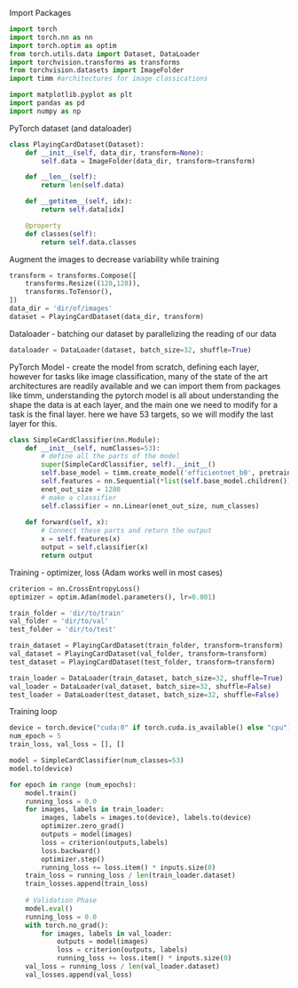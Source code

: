 Import Packages
```python
import torch
import torch.nn as nn
import torch.optim as optim
from torch.utils.data import Dataset, DataLoader
import torchvision.transforms as transforms
from torchvision.datasets import ImageFolder
import timm #architectures for image classications

import matplotlib.pyplot as plt
import pandas as pd
import numpy as np
```
PyTorch dataset (and dataloader)
```python
class PlayingCardDataset(Dataset):
	def __init__(self, data_dir, transform=None):
		self.data = ImageFolder(data_dir, transform=transform)

	def __len__(self):
		return len(self.data)

	def __getitem__(self, idx):
		return self.data[idx]

	@property
	def classes(self):
		return self.data.classes
```
Augment the images to decrease variability while training
```python
transform = transforms.Compose([
	transforms.Resize((128,128)),
	transforms.ToTensor(),
])
data_dir = 'dir/of/images'
dataset = PlayingCardDataset(data_dir, transform)
```
Dataloader - batching our dataset by parallelizing the reading of our data
```python
dataloader = DataLoader(dataset, batch_size=32, shuffle=True)
```
PyTorch Model - create the model from scratch, defining each layer, however for tasks like image classification, many of the state of the art architectures are readily available and we can import them from packages like timm, understanding the pytorch model is all about understanding the shape the data is at each layer, and the main one we need to modify for a task is the final layer. here we have 53 targets, so we will modify the last layer for this.
```python
class SimpleCardClassifier(nn.Module):
	def __init__(self, numClasses=53):
		# define all the parts of the model
		super(SimpleCardClassifier, self).__init__()
		self.base_model = timm.create_model('efficientnet_b0', pretrained=True)
		self.features = nn.Sequential(*list(self.base_model.children())[:-1])
		enet_out_size = 1280
		# make a classifier
		self.classifier = nn.Linear(enet_out_size, num_classes)
	
	def forward(self, x):
		# Connect these parts and return the output
		x = self.features(x)
		output = self.classifier(x)
		return output
```
Training - optimizer, loss (Adam works well in most cases)
```python
criterion = nn.CrossEntropyLoss()
optimizer = optim.Adam(model.parameters(), lr=0.001)

train_folder = 'dir/to/train'
val_folder = 'dir/to/val'
test_folder = 'dir/to/test'

train_dataset = PlayingCardDataset(train_folder, transform=transform)
val_dataset = PlayingCardDataset(val_folder, transform=transform)
test_dataset = PlayingCardDataset(test_folder, transform=transform)

train_loader = DataLoader(train_dataset, batch_size=32, shuffle=True)
val_loader = DataLoader(val_dataset, batch_size=32, shuffle=False)
test_loader = DataLoader(test_dataset, batch_size=32, shuffle=False)
```
Training loop
```python
device = torch.device("cuda:0" if torch.cuda.is_available() else "cpu")
num_epoch = 5
train_loss, val_loss = [], []

model = SimpleCardClassifier(num_classes=53)
model.to(device)

for epoch in range (num_epochs):
	model.train()
	running_loss = 0.0
	for images, labels in train_loader:
		images, labels = images.to(device), labels.to(device)
		optimizer.zero_grad()
		outputs = model(images)
		loss = criterion(outputs,labels)
		loss.backward()
		optimizer.step()
		running_loss += loss.item() * inputs.size(0)
	train_loss = running_loss / len(train_loader.dataset)
	train_losses.append(train_loss)
	
	# Validation Phase
	model.eval()
	running_loss = 0.0
	with torch.no_grad():
		for images, labels in val_loader:
			outputs = model(images)
			loss = criterion(outputs, labels)
			running_loss += loss.item() * inputs.size(0)
	val_loss = running_loss / len(val_loader.dataset)
	val_losses.append(val_loss)
```